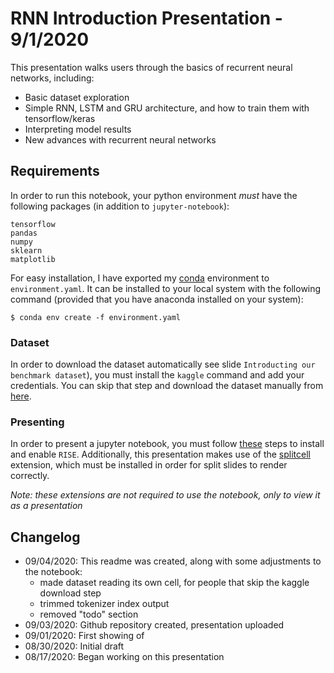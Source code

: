 # RNN Introduction Presentation - 9/1/2020
This presentation walks users through the basics of recurrent neural networks, including:
* Basic dataset exploration
* Simple RNN, LSTM and GRU architecture, and how to train them with tensorflow/keras
* Interpreting model results
* New advances with recurrent neural networks

## Requirements
In order to run this notebook, your python environment *must* have the following packages (in addition to `jupyter-notebook`):
```
tensorflow
pandas
numpy
sklearn
matplotlib
```

For easy installation, I have exported my [conda](https://docs.conda.io/en/latest/) environment to `environment.yaml`. It can be installed to your local system with the following command (provided that you have anaconda installed on your system):
```
$ conda env create -f environment.yaml
```

### Dataset

In order to download the dataset automatically see slide `Introducting our benchmark dataset`), you must install the `kaggle` command and add your credentials. You can skip that step and download the dataset manually from [here](https://www.kaggle.com/lakshmi25npathi/imdb-dataset-of-50k-movie-reviews).

### Presenting

In order to present a jupyter notebook, you must follow [these](https://www.blog.pythonlibrary.org/2018/09/25/creating-presentations-with-jupyter-notebook/) steps to install and enable `RISE`. Additionally, this presentation makes use of the [splitcell](https://jupyter-contrib-nbextensions.readthedocs.io/en/latest/nbextensions/splitcell/readme.html) extension, which must be installed in order for split slides to render correctly.

*Note: these extensions are not required to use the notebook, only to view it as a presentation*

## Changelog
* 09/04/2020: This readme was created, along with some adjustments to the notebook:
    - made dataset reading its own cell, for people that skip the kaggle download step
    - trimmed tokenizer index output
    - removed "todo" section
* 09/03/2020: Github repository created, presentation uploaded
* 09/01/2020: First showing of
* 08/30/2020: Initial draft
* 08/17/2020: Began working on this presentation